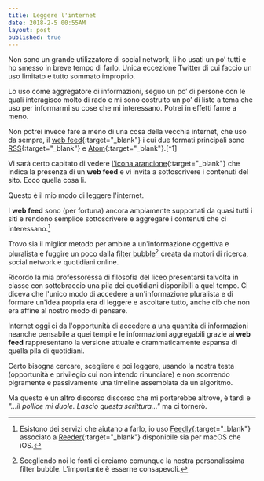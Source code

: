 ```yaml
---
title: Leggere l'internet
date: 2018-2-5 00:55AM
layout: post
published: true
---
```



Non sono un grande utilizzatore di social network, li ho usati un po’ tutti e ho smesso in breve tempo di farlo. Unica eccezione Twitter di cui faccio un uso limitato e tutto sommato improprio.

Lo uso come aggregatore di informazioni, seguo un po’ di persone con le quali interagisco molto di rado e mi sono costruito un po’ di liste a tema che uso per informarmi su cose che mi interessano. Potrei in effetti farne a meno.

Non potrei invece fare a meno di una cosa della vecchia internet, che uso da sempre, il [web feed](https://en.wikipedia.org/wiki/Web_feed){:target="_blank"} i cui due formati principali sono [RSS](https://en.wikipedia.org/wiki/RSS){:target="_blank"} e [Atom](https://en.wikipedia.org/wiki/Atom_(Web_standard)){:target="_blank"}.[^1] 

Vi sarà certo capitato di vedere [l'icona arancione](https://it.wikipedia.org/wiki/File:Feed-icon.svg){:target="_blank"} che indica la presenza di un **web feed** e vi invita a sottoscrivere i contenuti del sito. Ecco quella cosa li.

Questo è il mio modo di leggere l'internet.

I **web feed** sono (per fortuna) ancora ampiamente supportati da quasi tutti i siti e rendono semplice sottoscrivere e aggregare i contenuti che ci interessano.[^2]

Trovo sia il miglior metodo per ambire a un'informazione oggettiva e pluralista e fuggire un poco dalla [filter bubble](https://en.wikipedia.org/wiki/Filter_bubble)[^3] creata da motori di ricerca, social network e quotidiani online. 

Ricordo la mia professoressa di filosofia del liceo presentarsi talvolta in classe con sottobraccio una pila dei quotidiani disponibili a quel tempo. Ci diceva che l'unico modo di accedere a un'informazione pluralista e di formare un'idea propria era di leggere e ascoltare tutto, anche ciò che non era affine al nostro modo di pensare.

Internet oggi ci da l'opportunità di accedere a una quantità di informazioni neanche pensabile a quei tempi e le informazioni aggregabili grazie ai **web feed** rappresentano la versione attuale e drammaticamente espansa di quella pila di quotidiani.

Certo bisogna cercare, scegliere e poi leggere, usando la nostra testa (opportunità e  privilegio cui non intendo rinunciare) e non scorrendo pigramente e passivamente una timeline assemblata da un algoritmo.

Ma questo è un altro discorso discorso che mi porterebbe altrove, è tardi e *"...il pollice mi duole. Lascio questa scrittura..."* ma ci tornerò.







[^1]: Dai link alle rispettive pagine di Wikipedia si possono ricavare tutti gli aspetti tecnici che pertanto qui tralascio.

[^2]: Esistono dei servizi che aiutano a farlo, io uso [Feedly](https://www.feedly.com){:target="_blank"} associato a [Reeder](http://www.reederapp.com){:target="_blank"} disponibile sia per macOS che iOS.

[^3]: Scegliendo noi le fonti ci creiamo comunque la nostra personalissima filter bubble. L'importante è esserne consapevoli.



